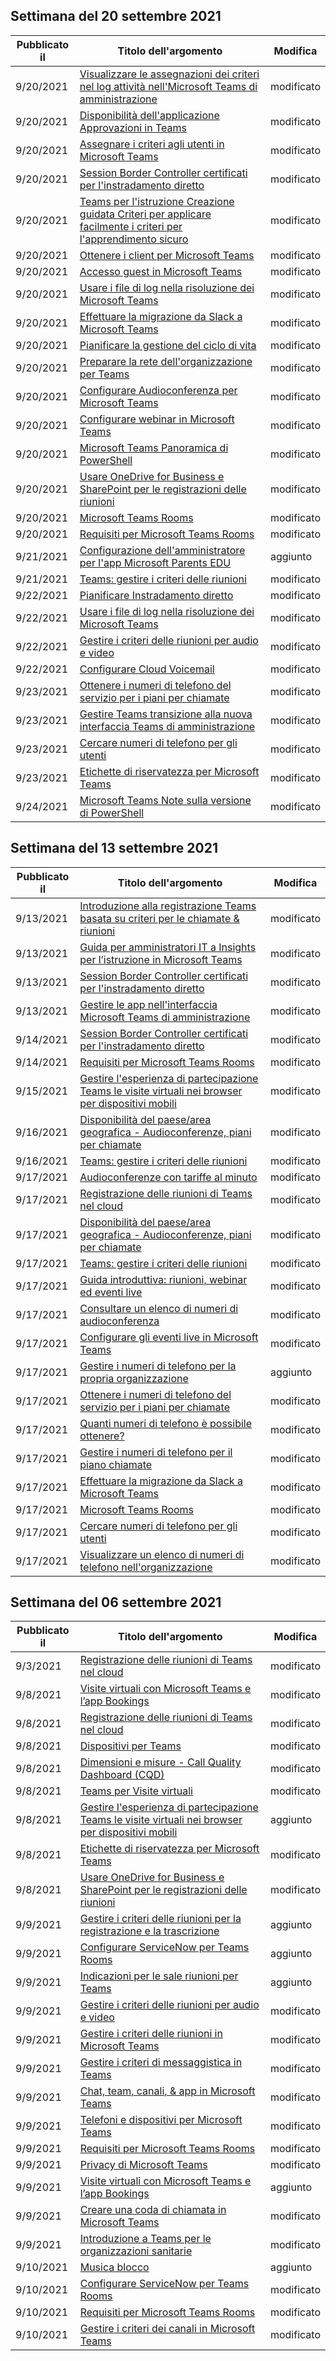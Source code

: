 <!-- This file is generated automatically each week. Changes made to this file will be overwritten.-->




## <a name="week-of-september-20-2021"></a>Settimana del 20 settembre 2021


| Pubblicato il |Titolo dell'argomento | Modifica |
|------|------------|--------|
| 9/20/2021 | [Visualizzare le assegnazioni dei criteri nel log attività nell'Microsoft Teams di amministrazione](/MicrosoftTeams/activity-log) | modificato |
| 9/20/2021 | [Disponibilità dell'applicazione Approvazioni in Teams](/MicrosoftTeams/approval-admin) | modificato |
| 9/20/2021 | [Assegnare i criteri agli utenti in Microsoft Teams](/MicrosoftTeams/assign-policies)  | modificato |
| 9/20/2021 | [Session Border Controller certificati per l'instradamento diretto](/MicrosoftTeams/direct-routing-border-controllers) | modificato |
| 9/20/2021 | [Teams per l'istruzione Creazione guidata Criteri per applicare facilmente i criteri per l'apprendimento sicuro](/MicrosoftTeams/easy-policy-setup-edu) | modificato |
| 9/20/2021 | [Ottenere i client per Microsoft Teams](/MicrosoftTeams/get-clients) | modificato |
| 9/20/2021 | [Accesso guest in Microsoft Teams](/MicrosoftTeams/guest-access) | modificato |
| 9/20/2021 | [Usare i file di log nella risoluzione dei Microsoft Teams](/MicrosoftTeams/log-files) | modificato |
| 9/20/2021 | [Effettuare la migrazione da Slack a Microsoft Teams](/MicrosoftTeams/migrate-slack-to-teams) | modificato |
| 9/20/2021 | [Pianificare la gestione del ciclo di vita](/MicrosoftTeams/plan-teams-lifecycle) | modificato |
| 9/20/2021 | [Preparare la rete dell'organizzazione per Teams](/MicrosoftTeams/prepare-network) | modificato |
| 9/20/2021 | [Configurare Audioconferenza per Microsoft Teams](/MicrosoftTeams/set-up-audio-conferencing-in-teams) | modificato |
| 9/20/2021 | [Configurare webinar in Microsoft Teams](/MicrosoftTeams/set-up-webinars) | modificato |
| 9/20/2021 | [Microsoft Teams Panoramica di PowerShell](/MicrosoftTeams/teams-powershell-overview) | modificato |
| 9/20/2021 | [Usare OneDrive for Business e SharePoint per le registrazioni delle riunioni](/MicrosoftTeams/tmr-meeting-recording-change) | modificato |
| 9/20/2021 | [Microsoft Teams Rooms](/MicrosoftTeams/rooms/index) | modificato |
| 9/20/2021 | [Requisiti per Microsoft Teams Rooms](/MicrosoftTeams/rooms/requirements) | modificato |
| 9/21/2021 | [Configurazione dell'amministratore per l'app Microsoft Parents EDU](/MicrosoftTeams/edu-parents-app) | aggiunto |
| 9/21/2021 | [Teams: gestire i criteri delle riunioni](/MicrosoftTeams/meeting-policies-in-teams) | modificato |
| 9/22/2021 | [Pianificare Instradamento diretto](/MicrosoftTeams/direct-routing-plan) | modificato |
| 9/22/2021 | [Usare i file di log nella risoluzione dei Microsoft Teams](/MicrosoftTeams/log-files) | modificato |
| 9/22/2021 | [Gestire i criteri delle riunioni per audio e video](/MicrosoftTeams/meeting-policies-audio-and-video) | modificato |
| 9/22/2021 | [Configurare Cloud Voicemail](/MicrosoftTeams/set-up-phone-system-voicemail) | modificato |
| 9/23/2021 | [Ottenere i numeri di telefono del servizio per i piani per chiamate](/MicrosoftTeams/getting-service-phone-numbers) | modificato |
| 9/23/2021 | [Gestire Teams transizione alla nuova interfaccia Teams di amministrazione](/MicrosoftTeams/manage-teams-skypeforbusiness-admin-center) | modificato |
| 9/23/2021 | [Cercare numeri di telefono per gli utenti](/MicrosoftTeams/search-for-phone-numbers-for-users) | modificato |
| 9/23/2021 | [Etichette di riservatezza per Microsoft Teams](/MicrosoftTeams/sensitivity-labels) | modificato |
| 9/24/2021 | [Microsoft Teams Note sulla versione di PowerShell](/MicrosoftTeams/teams-powershell-release-notes) | modificato |


## <a name="week-of-september-13-2021"></a>Settimana del 13 settembre 2021


| Pubblicato il |Titolo dell'argomento | Modifica |
|------|------------|--------|
| 9/13/2021 | [Introduzione alla registrazione Teams basata su criteri per le chiamate & riunioni](/MicrosoftTeams/teams-recording-policy) | modificato |
| 9/13/2021 | [Guida per amministratori IT a Insights per l’istruzione in Microsoft Teams](/MicrosoftTeams/class-insights) | modificato |
| 9/13/2021 | [Session Border Controller certificati per l'instradamento diretto](/MicrosoftTeams/direct-routing-border-controllers) | modificato |
| 9/13/2021 | [Gestire le app nell'interfaccia Microsoft Teams di amministrazione](/MicrosoftTeams/manage-apps) | modificato |
| 9/14/2021 | [Session Border Controller certificati per l'instradamento diretto](/MicrosoftTeams/direct-routing-border-controllers) | modificato |
| 9/14/2021 | [Requisiti per Microsoft Teams Rooms](/MicrosoftTeams/rooms/requirements) | modificato |
| 9/15/2021 | [Gestire l'esperienza di partecipazione Teams le visite virtuali nei browser per dispositivi mobili](/MicrosoftTeams/expand-teams-across-your-org/mobile-browser-join) | modificato |
| 9/16/2021 | [Disponibilità del paese/area geografica - Audioconferenze, piani per chiamate](/MicrosoftTeams/country-and-region-availability-for-audio-conferencing-and-calling-plans/country-and-region-availability-for-audio-conferencing-and-calling-plans) | modificato |
| 9/16/2021 | [Teams: gestire i criteri delle riunioni](/MicrosoftTeams/meeting-policies-in-teams) | modificato |
| 9/17/2021 | [Audioconferenze con tariffe al minuto](/MicrosoftTeams/audio-conferencing-pay-per-minute) | modificato |
| 9/17/2021 | [Registrazione delle riunioni di Teams nel cloud](/MicrosoftTeams/cloud-recording) | modificato |
| 9/17/2021 | [Disponibilità del paese/area geografica - Audioconferenze, piani per chiamate](/MicrosoftTeams/country-and-region-availability-for-audio-conferencing-and-calling-plans/country-and-region-availability-for-audio-conferencing-and-calling-plans) | modificato |
| 9/17/2021 | [Teams: gestire i criteri delle riunioni](/MicrosoftTeams/meeting-policies-in-teams) | modificato |
| 9/17/2021 | [Guida introduttiva: riunioni, webinar ed eventi live](/MicrosoftTeams/quick-start-meetings-live-events) | modificato |
| 9/17/2021 | [Consultare un elenco di numeri di audioconferenza](/MicrosoftTeams/see-a-list-of-audio-conferencing-numbers-in-teams) | modificato |
| 9/17/2021 | [Configurare gli eventi live in Microsoft Teams](/MicrosoftTeams/teams-live-events/set-up-for-teams-live-events) | modificato |
| 9/17/2021 | [Gestire i numeri di telefono per la propria organizzazione](/MicrosoftTeams/manage-phone-numbers-landing-page) | aggiunto |
| 9/17/2021 | [Ottenere i numeri di telefono del servizio per i piani per chiamate](/MicrosoftTeams/getting-service-phone-numbers) | modificato |
| 9/17/2021 | [Quanti numeri di telefono è possibile ottenere?](/MicrosoftTeams/how-many-phone-numbers-can-you-get) | modificato |
| 9/17/2021 | [Gestire i numeri di telefono per il piano chiamate](/MicrosoftTeams/manage-phone-numbers-for-your-organization/manage-phone-numbers-for-your-organization) | modificato |
| 9/17/2021 | [Effettuare la migrazione da Slack a Microsoft Teams](/MicrosoftTeams/migrate-slack-to-teams) | modificato |
| 9/17/2021 | [Microsoft Teams Rooms](/MicrosoftTeams/rooms/index) | modificato |
| 9/17/2021 | [Cercare numeri di telefono per gli utenti](/MicrosoftTeams/search-for-phone-numbers-for-users) | modificato |
| 9/17/2021 | [Visualizzare un elenco di numeri di telefono nell'organizzazione](/MicrosoftTeams/see-a-list-of-phone-numbers-in-your-organization) | modificato |


## <a name="week-of-september-06-2021"></a>Settimana del 06 settembre 2021


| Pubblicato il |Titolo dell'argomento | Modifica |
|------|------------|--------|
| 9/3/2021 | [Registrazione delle riunioni di Teams nel cloud](/MicrosoftTeams/cloud-recording) | modificato |
| 9/8/2021 | [Visite virtuali con Microsoft Teams e l’app Bookings](/MicrosoftTeams/bookings-app-admin) | modificato |
| 9/8/2021 | [Registrazione delle riunioni di Teams nel cloud](/MicrosoftTeams/cloud-recording) | modificato |
| 9/8/2021 | [Dispositivi per Teams](/MicrosoftTeams/devices/teams-ip-phones) | modificato |
| 9/8/2021 | [Dimensioni e misure - Call Quality Dashboard (CQD)](/MicrosoftTeams/dimensions-and-measures-available-in-call-quality-dashboard) | modificato |
| 9/8/2021 | [Teams per Visite virtuali](/MicrosoftTeams/expand-teams-across-your-org/healthcare/ehr-admin) | modificato |
| 9/8/2021 | [Gestire l'esperienza di partecipazione Teams le visite virtuali nei browser per dispositivi mobili](/MicrosoftTeams/expand-teams-across-your-org/mobile-browser-join) | aggiunto |
| 9/8/2021 | [Etichette di riservatezza per Microsoft Teams](/MicrosoftTeams/sensitivity-labels) | modificato |
| 9/8/2021 | [Usare OneDrive for Business e SharePoint per le registrazioni delle riunioni](/MicrosoftTeams/tmr-meeting-recording-change) | modificato |
| 9/9/2021 | [Gestire i criteri delle riunioni per la registrazione e la trascrizione](/MicrosoftTeams/meetings-policies-recording-and-transcription) | aggiunto |
| 9/9/2021 | [Configurare ServiceNow per Teams Rooms](/MicrosoftTeams/rooms/microsoft-teams-rooms-configure-servicenow) | aggiunto |
| 9/9/2021 | [Indicazioni per le sale riunioni per Teams](/MicrosoftTeams/teams-meeting-room-guidance) | aggiunto |
| 9/9/2021 | [Gestire i criteri delle riunioni per audio e video](/MicrosoftTeams/meeting-policies-audio-and-video) | modificato |
| 9/9/2021 | [Gestire i criteri delle riunioni in Microsoft Teams](/MicrosoftTeams/meeting-policies-overview) | modificato |
| 9/9/2021 | [Gestire i criteri di messaggistica in Teams](/MicrosoftTeams/messaging-policies-in-teams) | modificato |
| 9/9/2021 | [Chat, team, canali, & app in Microsoft Teams](/MicrosoftTeams/deploy-chat-teams-channels-microsoft-teams-landing-page) | modificato |
| 9/9/2021 | [Telefoni e dispositivi per Microsoft Teams](/MicrosoftTeams/devices/usb-devices) | modificato |
| 9/9/2021 | [Requisiti per Microsoft Teams Rooms](/MicrosoftTeams/rooms/requirements) | modificato |
| 9/9/2021 | [Privacy di Microsoft Teams](/MicrosoftTeams/teams-privacy) | modificato |
| 9/9/2021 | [Visite virtuali con Microsoft Teams e l’app Bookings](/MicrosoftTeams/expand-teams-across-your-org/bookings-virtual-visits) | aggiunto |
| 9/9/2021 | [Creare una coda di chiamata in Microsoft Teams](/MicrosoftTeams/create-a-phone-system-call-queue) | modificato |
| 9/9/2021 | [Introduzione a Teams per le organizzazioni sanitarie](/MicrosoftTeams/expand-teams-across-your-org/healthcare/teams-in-hc) | modificato |
| 9/10/2021 | [Musica blocco](/MicrosoftTeams/music-on-hold) | aggiunto |
| 9/10/2021 | [Configurare ServiceNow per Teams Rooms](/MicrosoftTeams/rooms/microsoft-teams-rooms-configure-servicenow) | modificato |
| 9/10/2021 | [Requisiti per Microsoft Teams Rooms](/MicrosoftTeams/rooms/requirements) | modificato |
| 9/10/2021 | [Gestire i criteri dei canali in Microsoft Teams](/MicrosoftTeams/teams-policies) | modificato |
